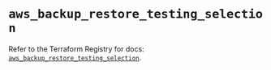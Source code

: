# `aws_backup_restore_testing_selection`

Refer to the Terraform Registry for docs: [`aws_backup_restore_testing_selection`](https://registry.terraform.io/providers/hashicorp/aws/6.19.0/docs/resources/backup_restore_testing_selection).

